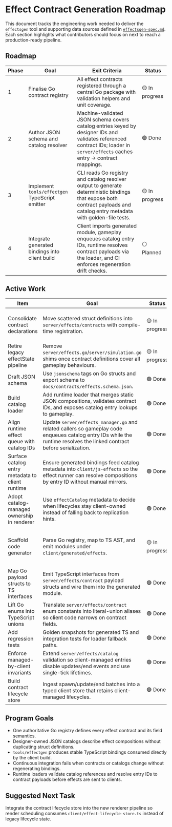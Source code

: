 # Effect Contract Generation Roadmap

This document tracks the engineering work needed to deliver the `effectsgen` tool and supporting data sources defined in [`effectsgen-spec.md`](./effectsgen-spec.md). Each section highlights what contributors should focus on next to reach a production-ready pipeline.

## Roadmap

| Phase | Goal | Exit Criteria | Status |
| ----- | ---- | ------------- | ------ |
| 1 | Finalise Go contract registry | All effect contracts registered through a central Go package with validation helpers and unit coverage. | 🟡 In progress |
| 2 | Author JSON schema and catalog resolver | Machine-validated JSON schema covers catalog entries keyed by designer IDs and validates referenced contract IDs; loader in `server/effects` caches entry → contract mappings. | 🟢 Done |
| 3 | Implement `tools/effectgen` TypeScript emitter | CLI reads Go registry and catalog resolver output to generate deterministic bindings that expose both contract payloads and catalog entry metadata with golden-file tests. | 🟡 In progress |
| 4 | Integrate generated bindings into client build | Client imports generated module, gameplay enqueues catalog entry IDs, runtime resolves contract payloads via the loader, and CI enforces regeneration drift checks. | ⚪ Planned |

## Active Work

| Item | Goal | Status | Notes |
| --- | --- | --- | --- |
| Consolidate contract declarations | Move scattered struct definitions into `server/effects/contracts` with compile-time registration. | 🟡 In progress | `server/effects/contract` now owns the types, effect IDs, built-in registry, and default effect definitions consumed by `server/effects_manager.go`; legacy aliases still backfill other callers. |
| Retire legacy effectState pipeline | Remove `server/effects.go`/`server/simulation.go` shims once contract definitions cover all gameplay behaviours. | 🟡 In progress | Legacy structs now marked with `LEGACY` comments to scope the cleanup. |
| Draft JSON schema | Use `jsonschema` tags on Go structs and export schema to `docs/contracts/effects.schema.json`. | 🟢 Done | `go generate` now emits `docs/contracts/effects.schema.json` from `catalog.EntryDocument`. |
| Build catalog loader | Add runtime loader that merges static JSON compositions, validates contract IDs, and exposes catalog entry lookups to gameplay. | 🟢 Done | `server/effects/catalog` now reads `config/effects/definitions.json`, validates against the Go registry, and feeds `EffectManager` with runtime contract lookups. |
| Align runtime effect queue with catalog IDs | Update `server/effects_manager.go` and related callers so gameplay code enqueues catalog entry IDs while the runtime resolves the linked contract before serialization. | 🟢 Done | Gameplay intents now propagate designer entry IDs through the manager while resolving contracts. |
| Surface catalog entry metadata to client runtime | Ensure generated bindings feed catalog metadata into `client/js-effects` so the effect runner can resolve compositions by entry ID without manual mirrors. | 🟢 Done | Catalog exports now include a required `managedByClient` flag derived from the Go registry; the client normalizer enforces it and exposes a helper for renderers. |
| Adopt catalog-managed ownership in renderer | Use `effectCatalog` metadata to decide when lifecycles stay client-owned instead of falling back to replication hints. | 🟢 Done | New renderer helpers resolve catalog entries by `entryId` and expose `isLifecycleClientManaged` for scheduling logic. |
| Scaffold code generator | Parse Go registry, map to TS AST, and emit modules under `client/generated/effects`. | 🟡 In progress | Generator now validates inputs, projects catalog `definition` blocks as `EffectDefinition` literals, emits phantom-typed `effectContracts` metadata with a shared `getContractMeta` accessor for narrowing, and tracks remaining downstream integration. |
| Map Go payload structs to TS interfaces | Emit TypeScript interfaces from `server/effects/contract` payload structs and wire them into the generated module. | 🟢 Done | `tools/effectsgen` now parses the Go registry, generates payload interfaces, and maps spawn/update/end types into `client/generated/effect-contracts.ts`. |
| Lift Go enums into TypeScript unions | Translate `server/effects/contract` enum constants into literal-union aliases so client code narrows on contract fields. | 🟢 Done | `tools/effectsgen/internal/pipeline/contracts.go` now collects typed constants and emits literal-union aliases with coverage in `internal/pipeline/run_test.go`. |
| Add regression tests | Golden snapshots for generated TS and integration tests for loader fallback paths. | 🟢 Done | Loader now rejects duplicate IDs/unknown contracts and survives missing sources. |
| Enforce managed-by-client invariants | Extend `server/effects/catalog` validation so client-managed entries disable updates/end events and use single-tick lifetimes. | 🟢 Done | `server/effects/catalog/resolver.go` now rejects managed entries that enable updates/end payloads or exceed one tick. |
| Build contract lifecycle store | Ingest spawn/update/end batches into a typed client store that retains client-managed lifecycles. | 🟢 Done | `client/effect-lifecycle-store.ts` stores authoritative batches, exposes renderer views, and relies on catalog metadata for retention. |

## Program Goals

* One authoritative Go registry defines every effect contract and its field semantics.
* Designer-owned JSON catalogs describe effect compositions without duplicating struct definitions.
* `tools/effectgen` produces stable TypeScript bindings consumed directly by the client build.
* Continuous integration fails when contracts or catalogs change without regenerating bindings.
* Runtime loaders validate catalog references and resolve entry IDs to contract payloads before effects are sent to clients.

## Suggested Next Task

Integrate the contract lifecycle store into the new renderer pipeline so render scheduling consumes `client/effect-lifecycle-store.ts` instead of legacy lifecycle state.
